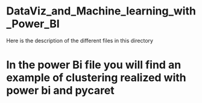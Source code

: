 # DataViz_and_Machine_learning_with_Power_BI 
Here is the description of the different files in this directory

# In the power Bi file you will find an example of clustering realized with power bi and pycaret       
